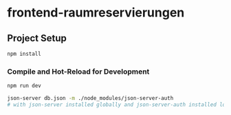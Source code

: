 # frontend-raumreservierungen




## Project Setup

```sh
npm install

```

### Compile and Hot-Reload for Development

```sh
npm run dev

json-server db.json -m ./node_modules/json-server-auth
# with json-server installed globally and json-server-auth installed locally

```



